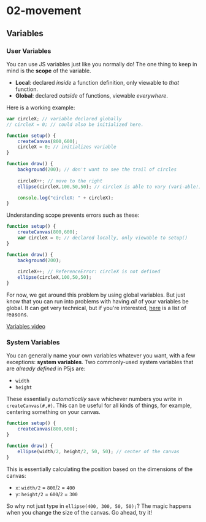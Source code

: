 # 02-movement

## Variables

### User Variables

You can use JS variables just like you normally do! The one thing to keep in mind is the **scope** of the variable.
* **Local**: declared _inside_ a function definition, only viewable to _that_ function.
* **Global**: declared _outside_ of functions, viewable _everywhere_.

Here is a working example:

```js
var circleX; // variable declared globally
// circleX = 0; // could also be initialized here.

function setup() {
    createCanvas(800,600);
    circleX = 0; // initializes variable
}

function draw() {
    background(200); // don't want to see the trail of circles
  
    circleX++; // move to the right
    ellipse(circleX,100,50,50); // circleX is able to vary (vari-able!)

    console.log("circleX: " + circleX);
}
```

Understanding scope prevents errors such as these:

```js
function setup() {
    createCanvas(800,600);
    var circleX = 0; // declared locally, only viewable to setup()
}

function draw() {
    background(200);
  
    circleX++; // ReferenceError: circleX is not defined
    ellipse(circleX,100,50,50);
}
```

For now, we get around this problem by using global variables. But just know that you can run into problems with having _all_ of your variables be global. It can get very technical, but if you're interested, [here](http://wiki.c2.com/?GlobalVariablesAreBad) is a list of reasons.

[Variables video](https://www.youtube.com/watch?v=dRhXIIFp-ys)


### System Variables

You can generally name your own variables whatever you want, with a few exceptions: **system variables**. Two commonly-used system variables that are _already defined_ in P5js are:

* `width`
* `height`

These essentially _automatically_ save whichever numbers you write in `createCanvas(#,#)`. This can be useful for all kinds of things, for example, centering something on your canvas.

```js
function setup() {
    createCanvas(800,600);
}

function draw() {
    ellipse(width/2, height/2, 50, 50); // center of the canvas
}
```

This is essentially calculating the position based on the dimensions of the canvas:
* `x`: `width/2` = `800`/`2` = `400`
* `y`: `height/2` = `600`/`2` = `300`

So why not just type in `ellipse(400, 300, 50, 50);`? The magic happens when you change the size of the canvas. Go ahead, try it!
